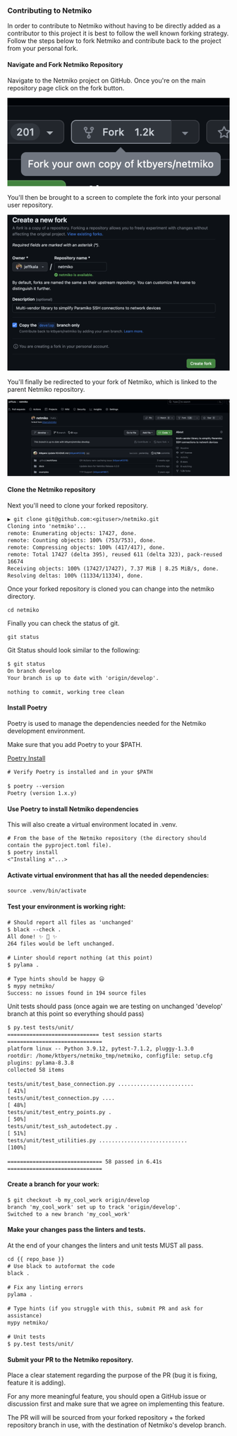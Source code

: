 ### Contributing to Netmiko

In order to contribute to Netmiko without having to be directly added as a contributor to this project it is best to follow the well known forking strategy. Follow the steps below to fork Netmiko and contribute back to the project from your personal fork.

#### Navigate and Fork Netmiko Repository

Navigate to the Netmiko project on GitHub. Once you're on the main repository page click on the fork button.

![forking netmiko](./images/00-contrib.png)

You'll then be brought to a screen to complete the fork into your personal user repository.

![create fork](./images/01-contrib.png)

You'll finally be redirected to your fork of Netmiko, which is linked to the parent Netmiko repository.

![final fork view](./images/02-contrib.png)

#### Clone the Netmiko repository

Next you'll need to clone your forked repository.

```
▶ git clone git@github.com:<gituser>/netmiko.git
Cloning into 'netmiko'...
remote: Enumerating objects: 17427, done.
remote: Counting objects: 100% (753/753), done.
remote: Compressing objects: 100% (417/417), done.
remote: Total 17427 (delta 395), reused 611 (delta 323), pack-reused 16674
Receiving objects: 100% (17427/17427), 7.37 MiB | 8.25 MiB/s, done.
Resolving deltas: 100% (11334/11334), done.
```

Once your forked repository is cloned you can change into the netmiko directory.

```
cd netmiko
```

Finally you can check the status of git.

```
git status
```

Git Status should look similar to the following:

```
$ git status
On branch develop
Your branch is up to date with 'origin/develop'.

nothing to commit, working tree clean

```

#### Install Poetry 

Poetry is used to manage the dependencies needed for the Netmiko development environment. 

Make sure that you add Poetry to your $PATH.

[Poetry Install](https://python-poetry.org/docs/#installing-with-the-official-installer)

```
# Verify Poetry is installed and in your $PATH

$ poetry --version
Poetry (version 1.x.y)
```

#### Use Poetry to install Netmiko dependencies

This will also create a virtual environment located in .venv.

```
# From the base of the Netmiko repository (the directory should contain the pyproject.toml file).
$ poetry install
<"Installing x"...>
```

#### Activate virtual environment that has all the needed dependencies:

```
source .venv/bin/activate
```

#### Test your environment is working right:

```
# Should report all files as 'unchanged'
$ black --check .
All done! ✨ 🍰 ✨
264 files would be left unchanged.

# Linter should report nothing (at this point)
$ pylama .

# Type hints should be happy 😃
$ mypy netmiko/
Success: no issues found in 194 source files
```

Unit tests should pass (once again we are testing on unchanged 'develop' branch at this point so everything should pass)

```
$ py.test tests/unit/
============================= test session starts ==============================
platform linux -- Python 3.9.12, pytest-7.1.2, pluggy-1.3.0
rootdir: /home/ktbyers/netmiko_tmp/netmiko, configfile: setup.cfg
plugins: pylama-8.3.8
collected 58 items                                                             

tests/unit/test_base_connection.py ........................              [ 41%]
tests/unit/test_connection.py ....                                       [ 48%]
tests/unit/test_entry_points.py .                                        [ 50%]
tests/unit/test_ssh_autodetect.py .                                      [ 51%]
tests/unit/test_utilities.py ............................                [100%]

============================== 58 passed in 6.41s ==============================
```

#### Create a branch for your work:


```
$ git checkout -b my_cool_work origin/develop
branch 'my_cool_work' set up to track 'origin/develop'.
Switched to a new branch 'my_cool_work'
```

#### Make your changes pass the linters and tests. 

At the end of your changes the linters and unit tests MUST all pass.

```
cd {{ repo_base }}
# Use black to autoformat the code
black .

# Fix any linting errors
pylama .

# Type hints (if you struggle with this, submit PR and ask for assistance)
mypy netmiko/

# Unit tests
$ py.test tests/unit/
```

#### Submit your PR to the Netmiko repository. 

Place a clear statement regarding the purpose of the PR (bug it is fixing, feature it is adding).

For any more meaningful feature, you should open a GitHub issue or discussion first and make sure that we agree on implementing this feature.

The PR will will be sourced from your forked repository + the forked repository branch in use, with the destination of Netmiko's develop branch.
